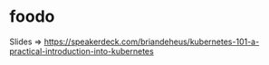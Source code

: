 # foodo

Slides => https://speakerdeck.com/briandeheus/kubernetes-101-a-practical-introduction-into-kubernetes
